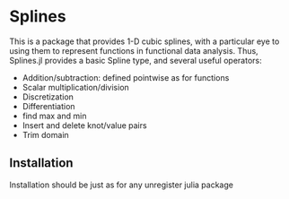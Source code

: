 # Splines

This is a package that provides 1-D cubic splines, with a particular eye to using them to represent functions in functional data analysis. Thus, Splines.jl provides a basic Spline type, and several useful operators:

 - Addition/subtraction: defined pointwise as for functions
 - Scalar multiplication/division
 - Discretization
 - Differentiation
 - find max and min
 - Insert and delete knot/value pairs
 - Trim domain

## Installation

Installation should be just as for any unregister julia package
